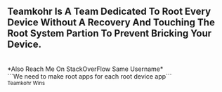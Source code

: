 ## Teamkohr Is A Team Dedicated To Root Every Device Without A Recovery And Touching The Root System Partion To Prevent Bricking Your Device.
<br>
*Also Reach Me On StackOverFlow Same Username*
</br>
```We need to make root apps for each root device app```
<br>
<sub>Teamkohr Wins</sub>
</br>
